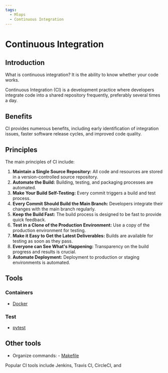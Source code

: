 ```yaml
---
tags:
  - Mlops
  - Continuous Integration
---
```

# Continuous Integration

## Introduction

What is continuous integration? It is the ability to know whether your code
 works.

Continuous Integration (CI) is a development practice where developers integrate
code into a shared repository frequently, preferably several times a day.

## Benefits

CI provides numerous benefits, including early identification of integration
issues, faster software release cycles, and improved code quality.

## Principles

The main principles of CI include:

1.  **Maintain a Single Source Repository:** All code and resources are stored
   in a version-controlled source repository.
2.  **Automate the Build:** Building, testing, and packaging processes are
   automated.
3.  **Make Your Build Self-Testing:** Every commit triggers a build and test
   process.
4.  **Every Commit Should Build the Main Branch:** Developers integrate their
   changes with the main branch regularly.
5.  **Keep the Build Fast:** The build process is designed to be fast to provide
   quick feedback.
6.  **Test in a Clone of the Production Environment:** Use a copy of the
   production environment for testing.
7.  **Make it Easy to Get the Latest Deliverables:** Builds are available for
   testing as soon as they pass.
8.  **Everyone can See What's Happening:** Transparency on the build progress
   and results is crucial.
9.  **Automate Deployment:** Deployment to production or staging environments
   is automated.

## Tools

### Containers

* [Docker](Docker.md)

### Test

* [pytest](../python/pytest.md)

## Other tools

* Organize commands:
      - [Makefile](tools/makefile.md)

Popular CI tools include Jenkins, Travis CI, CircleCI, and
